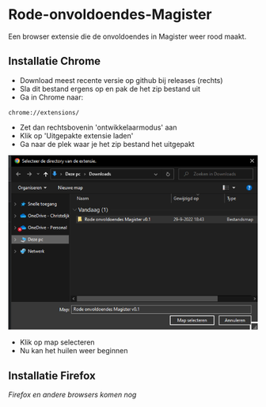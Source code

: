 # Rode-onvoldoendes-Magister
Een browser extensie die de onvoldoendes in Magister weer rood maakt.
## Installatie Chrome
* Download meest recente versie op github bij releases (rechts)
* Sla dit bestand ergens op en pak de het zip bestand uit
* Ga in Chrome naar:
```
chrome://extensions/
```

* Zet dan rechtsbovenin 'ontwikkelaarmodus' aan
* Klik op 'Uitgepakte extensie laden'
* Ga naar de plek waar je het zip bestand het uitgepakt

![Directroy selecteren](/Afbeeldingen/directoryselect.png?raw=true)
* Klik op map selecteren
* Nu kan het huilen weer beginnen

## Installatie Firefox
*Firefox en andere browsers komen nog*
